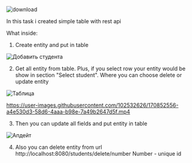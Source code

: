 ![download](https://user-images.githubusercontent.com/102532626/170857205-318247d2-c6d1-4d25-9414-3b8c217c45c7.png)


In this task i created simple table with rest api

What inside:

1. Create entity and put in table

![Добавить студента](https://user-images.githubusercontent.com/102532626/170852335-8d89c267-31e7-4269-aa4b-73d1ee79dbb6.png)


2. Get all entity from table. Plus, if you select row your entity would be show in section "Select student". Where you can choose delete or update entity

![Таблица](https://user-images.githubusercontent.com/102532626/170852405-789bd54b-ce1b-4b5c-8038-0b0215cec0b0.png)



https://user-images.githubusercontent.com/102532626/170852556-a4e530d3-58d6-4aaa-b98e-7a49b2647d5f.mp4


3. Then you can update all fields and put entity in table

![Апдейт](https://user-images.githubusercontent.com/102532626/170852579-3d163a34-6b93-4da8-a2d1-6ff09973c20d.png)


4. Also you can delete entity from url
http://localhost:8080/students/delete/number
Number - unique id 

